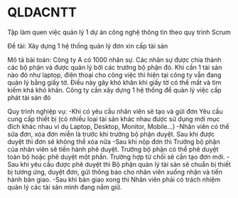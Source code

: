 # QLDACNTT
 
Tập làm quen việc quản lý 1 dự án công nghệ thông tin theo quy trình Scrum

Đề tài: Xây dựng 1 hệ thống quản lý đơn xin cấp tài sản

Mô tả bài toán: Công ty A có 1000 nhân sự. Các nhân sự được chia thành các bộ phận và được quản lý bởi các trưởng bộ phận đó. Khi cần 1 tài sản nào đó như laptop, điện thoại cho công việc thì hiện tại công ty vẫn đang quản lý bằng giấy tờ. Điều này gây khó khăn khi giấy tờ có thể mất và tìm kiếm khá khó khăn. Công ty cần xây dựng 1 hệ thống để quản lý việc cấp phát tài sản đó 

Quy trình nghiệp vụ: 
-Khi có yêu cầu nhân viên sẽ tạo và gửi đơn Yêu cầu cung cấp thiết bị (có nhiều loại tài sản khác nhau được sử dụng mới mục đích khác nhau ví dụ Laptop, Desktop, Monitor, Mobile…)
-Nhân viên có thể sửa đơn, xóa đơn miễn là trước khi trưởng bộ phận duyệt. Sau khi được duyệt thì đơn sẽ không thể xóa nữa
-Sau khi nộp đơn thì Trưởng bộ phận của nhân viên sẽ tiến hành phê duyệt. Trưởng bộ phận có thể phê duyệt toàn bộ hoặc phê duyệt một phần. Trường hợp từ chối sẽ cần tạo đơn mới.
-Sau khi yêu cầu được phê duyệt thì Bộ phận quản lý tài sản sẽ chuẩn bị thiết bị tương ứng, duyệt đơn, gửi thông báo cho nhân viên xuống nhận và tiến hành bàn giao.
-Sau khi bản giao xong thì Nhân viên phải có trách nhiệm quản lý các tài sản mình đang nắm giữ.
